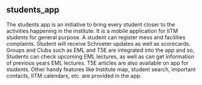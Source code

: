 ## students_app
The students app is an initiative to bring every student closer to the activities happening in the institute. It is a mobile application for IITM students for general purpose. A student can register mess and facilities complaints. Student will receive Schroeter updates as well as scorecards. Groups and Clubs such as EML and T5E are integrated into the app and so, Students can check upcoming EML lectures, as well as can get information of previous years EML lectures. T5E articles are also available on app for students. Other handy features like Institute map, student search, important contacts, IITM calendars, etc. are provided in the app.   
